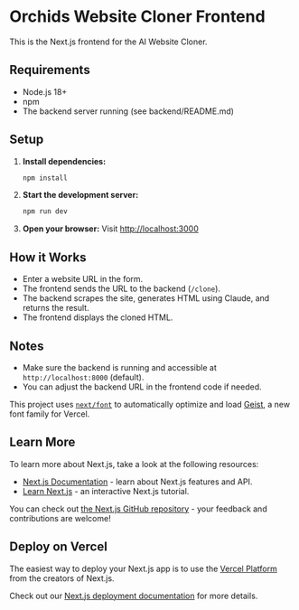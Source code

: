 # Orchids Website Cloner Frontend

This is the Next.js frontend for the AI Website Cloner.

## Requirements
- Node.js 18+
- npm
- The backend server running (see backend/README.md)

## Setup

1. **Install dependencies:**
   ```bash
   npm install
   ```

2. **Start the development server:**
   ```bash
   npm run dev
   ```

3. **Open your browser:**
   Visit [http://localhost:3000](http://localhost:3000)

## How it Works
- Enter a website URL in the form.
- The frontend sends the URL to the backend (`/clone`).
- The backend scrapes the site, generates HTML using Claude, and returns the result.
- The frontend displays the cloned HTML.

## Notes
- Make sure the backend is running and accessible at `http://localhost:8000` (default).
- You can adjust the backend URL in the frontend code if needed.

This project uses [`next/font`](https://nextjs.org/docs/app/building-your-application/optimizing/fonts) to automatically optimize and load [Geist](https://vercel.com/font), a new font family for Vercel.

## Learn More

To learn more about Next.js, take a look at the following resources:

- [Next.js Documentation](https://nextjs.org/docs) - learn about Next.js features and API.
- [Learn Next.js](https://nextjs.org/learn) - an interactive Next.js tutorial.

You can check out [the Next.js GitHub repository](https://github.com/vercel/next.js) - your feedback and contributions are welcome!

## Deploy on Vercel

The easiest way to deploy your Next.js app is to use the [Vercel Platform](https://vercel.com/new?utm_medium=default-template&filter=next.js&utm_source=create-next-app&utm_campaign=create-next-app-readme) from the creators of Next.js.

Check out our [Next.js deployment documentation](https://nextjs.org/docs/app/building-your-application/deploying) for more details.
